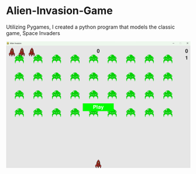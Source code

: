 # Alien-Invasion-Game
Utilizing Pygames, I created a python program that models the classic game, Space Invaders

![Game Screen](Alien%20Invasion/snapshots/Alien-Invasion.png)
